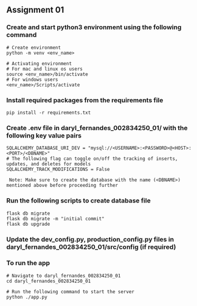 <h2>Assignment 01</h2>

<h3>Create and start python3 environment using the following command</h3>

```
# Create environment
python -m venv <env_name>

# Activating environment
# For mac and linux os users
source <env_name>/bin/activate
# For windows users
<env_name>/Scripts/activate
```

<h3>Install required packages from the requirements file</h3>

```
pip install -r requirements.txt
```

<h3>Create .env file in daryl_fernandes_002834250_01/ with the following key value pairs</h3>

```
SQLALCHEMY_DATABASE_URI_DEV = "mysql://<USERNAME>:<PASSWORD>@<HOST>:<PORT>/<DBNAME>"
# The following flag can toggle on/off the tracking of inserts, updates, and deletes for models
SQLALCHEMY_TRACK_MODIFICATIONS = False
```

`` Note: Make sure to create the database with the name (<DBNAME>) mentioned above before proceeding further``

<h3>Run the following scripts to create database file</h3>

```
flask db migrate
flask db migrate -m "initial commit"
flask db upgrade
```

<h3>Update the dev_config.py, production_config.py files in daryl_fernandes_002834250_01/src/config (if required)</h3>

<h3>To run the app</h3>

```
# Navigate to daryl_fernandes_002834250_01
cd daryl_fernandes_002834250_01

# Run the following command to start the server
python ./app.py
```